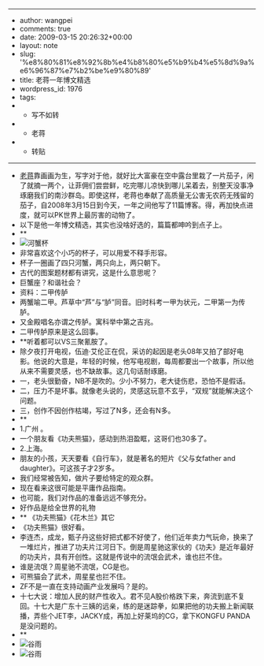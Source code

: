 - ---
- author: wangpei
- comments: true
- date: 2009-03-15 20:26:32+00:00
- layout: note
- slug: '%e8%80%81%e8%92%8b%e4%b8%80%e5%b9%b4%e5%8d%9a%e6%96%87%e7%b2%be%e9%80%89'
- title: 老蒋一年博文精选
- wordpress_id: 1976
- tags:
- - 写不如转
- - 老蒋
- - 转贴
- ---
- [老蒋](http://blog.5d.cn/vip/laojiang/index.html)靠画画为生，写字对于他，就好比大富豪在空中露台里栽了一片茄子，闲了就摘一两个，让菲佣们尝尝鲜，吃完哪儿凉快到哪儿呆着去，别整天没事净琢磨我们的南沙群岛。即使这样，老蒋也奉献了高质量无公害无农药无残留的茄子，自2008年3月15日到今天，一年之间他写了11篇博客。得，再加快点进度，就可以PK世界上最厉害的动物了。
- 以下是他一年博文精选，其实也没啥好选的，篇篇都呻吟到点子上。
- **
- ![河蟹杯](http://blog.5d.cn/vip/laojiang/upload/2009-03/%E6%9D%AF2.JPG)
- 非常喜欢这个小巧的杯子，可以用爱不释手形容。
- 杯子一圈画了四只河蟹，两只向上，两只朝下。
- 古代的图案题材都有讲究，这是什么意思呢？
- 巨蟹座？和谐社会？
- 资料：二甲传胪
- 两蟹喻二甲。芦草中“芦”与“胪”同音。旧时科考一甲为状元，二甲第一为传胪。
- 又金殿唱名亦谓之传胪。寓科举中第之吉兆。
- 二甲传胪原来是这么回事。
- **听着都可以VS三聚氰胺了。
- 除夕夜打开电视，伍迪·艾伦正在侃，采访的起因是老头08年又拍了部好电影。他说的大意是，年轻的时候，他写电视剧，每周都要出一个故事，所以他从来不需要灵感，也不缺故事。这几句话耐琢磨。
- 一，老头很勤奋，NB不是吹的。少小不努力，老大徒伤悲，恐怕不是假话。
- 二，压力不是坏事。就像老头说的，灵感这玩意不玄乎，“双规”就能解决这个问题。
- 三，创作不因创作枯竭，写过了N多，还会有N多。
- **
- 1.广州 。
- 一个朋友看《功夫熊猫》，感动到热泪盈眶，这哥们也30多了。
- 2.上海。
- 朋友的小孩，天天要看《自行车》，就是著名的短片《父与女father and daughter》。可这孩子才2岁多。
- 我们经常被告知，做片子要给特定的观众群。
- 现在看来这很可能是平庸作品指南。
- 也可能，我们对作品的准备远远不够充分。
- 好作品是给全世界的礼物
- ** 《功夫熊猫》《花木兰》其它
- 《功夫熊猫》很好看。
- 李连杰，成龙，甄子丹这些好把式都不好使了，他们近年卖力气玩命，换来了一堆烂片，推进了功夫片江河日下。倒是周星驰这家伙的《功夫》是近年最好的功夫片，具有开创性。这就是传说中的流氓会武术，谁也拦不住。
- 谁是流氓？周星驰不流氓，CG是也。
- 可熊猫会了武术，周星星也拦不住。
- ZF不是一直在支持动画产业发展吗？是的。
- 十七大说：增加人民的财产性收入。君不见A股价格跌下来，奔流到底不复回。十七大是广东十三姨的远亲，练的是迷踪拳，如果把他的功夫搬上新闻联播，弄些个JET李，JACKY成，再加上好莱坞的CG，拿下KONGFU PANDA是没问题的。
- **
- ![谷雨](http://blog.5d.cn/vip/laojiang/upload/2008-04/DSCF7061-2.jpg)
- ![谷雨](http://blog.5d.cn/vip/laojiang/upload/2008-04/DSCF7076-2.jpg)
